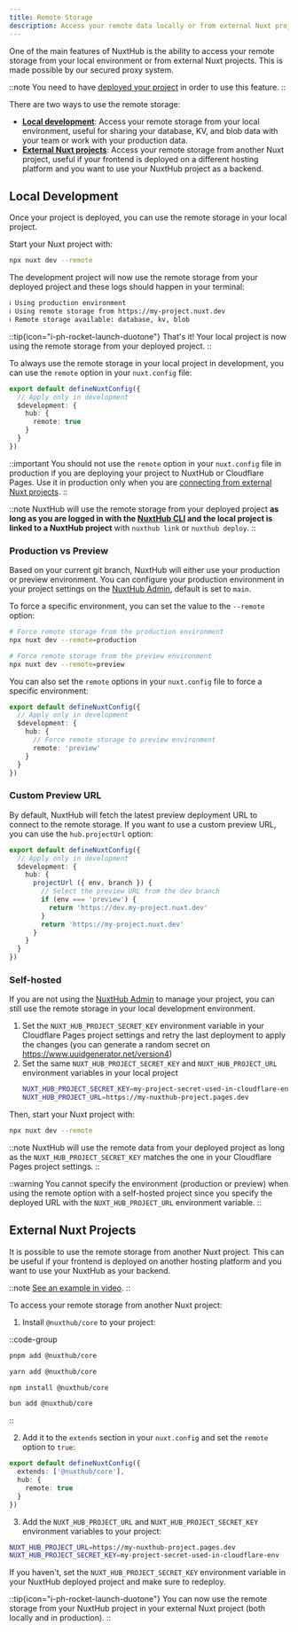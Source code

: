 ```yaml
---
title: Remote Storage
description: Access your remote data locally or from external Nuxt projects with our secured proxy.
---
```


One of the main features of NuxtHub is the ability to access your remote storage from your local environment or from external Nuxt projects. This is made possible by our secured proxy system.

::note
You need to have [deployed your project](/docs/getting-started/deploy) in order to use this feature.
::

There are two ways to use the remote storage:
- [**Local development**](#local-development): Access your remote storage from your local environment, useful for sharing your database, KV, and blob data with your team or work with your production data.
- [**External Nuxt projects**](#external-nuxt-projects): Access your remote storage from another Nuxt project, useful if your frontend is deployed on a different hosting platform and you want to use your NuxtHub project as a backend.

## Local Development

Once your project is deployed, you can use the remote storage in your local project.

Start your Nuxt project with:

```bash [Terminal]
npx nuxt dev --remote
```

The development project will now use the remote storage from your deployed project and these logs should happen in your terminal:

```bash
ℹ Using production environment
ℹ Using remote storage from https://my-project.nuxt.dev
ℹ Remote storage available: database, kv, blob
```

::tip{icon="i-ph-rocket-launch-duotone"}
That's it! Your local project is now using the remote storage from your deployed project.
::

To always use the remote storage in your local project in development, you can use the `remote` option in your `nuxt.config` file:

```ts [nuxt.config.ts]
export default defineNuxtConfig({
  // Apply only in development
  $development: {
    hub: {
      remote: true
    }
  }
})
```

::important
You should not use the `remote` option in your `nuxt.config` file in production if you are deploying your project to NuxtHub or Cloudflare Pages. Use it in production only when you are [connecting from external Nuxt projects](#external-nuxt-projects).
::

::note
NuxtHub will use the remote storage from your deployed project **as long as you are logged in with the [NuxtHub CLI](https://github.com/nuxt-hub/cli) and the local project is linked to a NuxtHub project** with `nuxthub link` or `nuxthub deploy`.
::

### Production vs Preview

Based on your current git branch, NuxtHub will either use your production or preview environment. You can configure your production environment in your project settings on the [NuxtHub Admin](https://admin.hub.nuxt.com), default is set to `main`.

To force a specific environment, you can set the value to the `--remote` option:

```bash [Terminal]
# Force remote storage from the production environment
npx nuxt dev --remote=production

# Force remote storage from the preview environment
npx nuxt dev --remote=preview
```

You can also set the `remote` options in your `nuxt.config` file to force a specific environment:

```ts [nuxt.config.ts]
export default defineNuxtConfig({
  // Apply only in development
  $development: {
    hub: {
      // Force remote storage to preview environment
      remote: 'preview'
    }
  }
})
```

### Custom Preview URL

By default, NuxtHub will fetch the latest preview deployment URL to connect to the remote storage. If you want to use a custom preview URL, you can use the `hub.projectUrl` option:

```ts [nuxt.config.ts]
export default defineNuxtConfig({
  // Apply only in development
  $development: {
    hub: {
      projectUrl ({ env, branch }) {
        // Select the preview URL from the dev branch
        if (env === 'preview') {
          return 'https://dev.my-project.nuxt.dev'
        }
        return 'https://my-project.nuxt.dev'
      }
    }
  }
})
```


### Self-hosted

If you are not using the [NuxtHub Admin](https://admin.hub.nuxt.com) to manage your project, you can still use the remote storage in your local development environment.

1. Set the `NUXT_HUB_PROJECT_SECRET_KEY` environment variable in your Cloudflare Pages project settings and retry the last deployment to apply the changes (you can generate a random secret on https://www.uuidgenerator.net/version4)
2. Set the same `NUXT_HUB_PROJECT_SECRET_KEY` and `NUXT_HUB_PROJECT_URL` environment variables in your local project
    ```bash [.env]
    NUXT_HUB_PROJECT_SECRET_KEY=my-project-secret-used-in-cloudflare-env
    NUXT_HUB_PROJECT_URL=https://my-nuxthub-project.pages.dev
    ```

Then, start your Nuxt project with:

```bash [Terminal]
npx nuxt dev --remote
```

::note
NuxtHub will use the remote data from your deployed project as long as the `NUXT_HUB_PROJECT_SECRET_KEY` matches the one in your Cloudflare Pages project settings.
::

::warning
You cannot specify the environment (production or preview) when using the remote option with a self-hosted project since you specify the deployed URL with the `NUXT_HUB_PROJECT_URL` environment variable.
::

## External Nuxt Projects

It is possible to use the remote storage from another Nuxt project. This can be useful if your frontend is deployed on another hosting platform and you want to use your NuxtHub as your backend.

::note
[See an example in video](https://twitter.com/Atinux/status/1766622889992757317).
::

To access your remote storage from another Nuxt project:

1. Install `@nuxthub/core` to your project:

::code-group
```bash [pnpm]
pnpm add @nuxthub/core
```
```bash [yarn]
yarn add @nuxthub/core
```
```bash [npm]
npm install @nuxthub/core
```
```bash [bun]
bun add @nuxthub/core
```
::

2. Add it to the `extends` section in your `nuxt.config` and set the `remote` option to `true`:

```ts [nuxt.config.ts]
export default defineNuxtConfig({
  extends: ['@nuxthub/core'],
  hub: {
    remote: true
  }
})
```

3. Add the `NUXT_HUB_PROJECT_URL` and `NUXT_HUB_PROJECT_SECRET_KEY` environment variables to your project:

```bash [.env]
NUXT_HUB_PROJECT_URL=https://my-nuxthub-project.pages.dev
NUXT_HUB_PROJECT_SECRET_KEY=my-project-secret-used-in-cloudflare-env
```

If you haven't, set the `NUXT_HUB_PROJECT_SECRET_KEY` environment variable in your NuxtHub deployed project and make sure to redeploy.

::tip{icon="i-ph-rocket-launch-duotone"}
You can now use the remote storage from your NuxtHub project in your external Nuxt project (both locally and in production).
::
